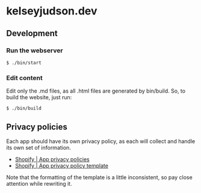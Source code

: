 kelseyjudson.dev
================

Development
-----------

### Run the webserver

    $ ./bin/start

### Edit content

Edit only the .md files, as all .html files are generated by bin/build. So, to
build the website, just run:

    $ ./bin/build


Privacy policies
----------------

Each app should have its own privacy policy, as each will collect and handle its
own set of information.

* [Shopify | App privacy policies](https://shopify.dev/concepts/app-store/getting-your-app-approved/data-and-user-privacy/app-privacy-policies)
* [Shopify | App privacy policy template](https://shopify.dev/concepts/app-store/getting-your-app-approved/data-and-user-privacy/privacy-policy-template)

Note that the formatting of the template is a little inconsistent, so pay close
attention while rewriting it.

